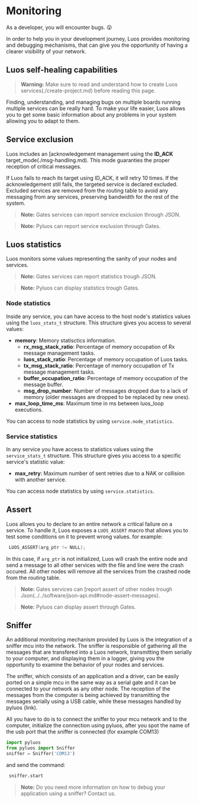 # Monitoring

As a developer, you will encounter bugs. 😲

In order to help you in your development journey, Luos provides monitoring and debugging mechanisms, that can give you the opportunity of having a clearer visibility of your network.

## Luos self-healing capabilities
> **Warning:** Make sure to read and understand how to create Luos services(./create-project.md) before reading this page.

Finding, understanding, and managing bugs on multiple boards running multiple services can be really hard. To make your life easier, Luos allows you to get some basic information about any problems in your system allowing you to adapt to them.

## Service exclusion
Luos includes an [acknowledgement management using the **ID_ACK** target_mode(./msg-handling.md). This mode guaranties the proper reception of critical messages.

If Luos fails to reach its target using ID_ACK, it will retry 10 times. If the acknowledgement still fails, the targeted service is declared excluded. Excluded services are removed from the routing table to avoid any messaging from any services, preserving bandwidth for the rest of the system.

> **Note:** Gates services can report service exclusion through JSON.

> **Note:** Pyluos can report service exclusion through Gates.

## Luos statistics
Luos monitors some values representing the sanity of your nodes and services.

> **Note:** Gates services can report statistics trough JSON.

> **Note:** Pyluos can display statistics trough Gates.

### Node statistics
Inside any service, you can have access to the host node's statistics values using the `luos_stats_t` structure.
This structure gives you access to several values:

 - **memory**: Memory statisctics information.
     - **rx_msg_stack_ratio**: Percentage of memory occupation of Rx message management tasks.
     - **luos_stack_ratio**: Percentage of memory occupation of Luos tasks.
     - **tx_msg_stack_ratio**: Percentage of memory occupation of Tx message management tasks.
     - **buffer_occupation_ratio**: Percentage of memory occupation of the message buffer.
     - **msg_drop_number**: Number of messages dropped due to a lack of memory (older messages are dropped to be replaced by new ones).
 - **max_loop_time_ms**: Maximum time in ms between luos_loop executions.

You can access to node statistics by using `service.node_statistics`.

### Service statistics
In any service you have access to statistics values using the `service_stats_t` structure.
This structure gives you access to a specific service's statistic value:

 - **max_retry**: Maximum number of sent retries due to a NAK or collision with another service.

You can access node statistics by using `service.statistics`.

## Assert
Luos allows you to declare to an entire network a critical failure on a service.
To handle it, Luos exposes a `LUOS_ASSERT` macro that allows you to test some conditions on it to prevent wrong values.
for example:
``` C
 LUOS_ASSERT(arg_ptr != NULL);
```
In this case, if `arg_ptr` is not initialized, Luos will crash the entire node and send a message to all other services with the file and line were the crash occured. All other nodes will remove all the services from the crashed node from the routing table.

> **Note:** Gates services can [report assert of other nodes trough Json(../../software/json-api.md#node-assert-messages).

> **Note:** Pyluos can display assert through Gates.

## Sniffer

An additional monitoring mechanism provided by Luos is the integration of a sniffer mcu into the network. The sniffer is responsible of gathering all the messages that are transfered into a Luos network, transmitting them serially to your computer, and displaying them in a logger, giving you the opportunity to examine the behavior of your nodes and services.

The sniffer, which consists of an application and a driver, can be easily ported on a simple mcu in the same way as a serial gate and it can be connected to your network as any other node. The reception of the messages from the computer is being achieved by transmitting the messages serially using a USB cable, while these messages handled by pyluos (link).

All you have to do is to connect the sniffer to your mcu network and to the computer, initialize the connection using pyluos, after you spot the name of the usb port that the sniffer is connected (for example COM13) 

```python
import pyluos
from pyluos import Sniffer
sniffer = Sniffer('COM13')
```
and send the command:

```python
 sniffer.start
```

> **Note:** Do you need more information on how to debug your application using a sniffer? Contact us.
